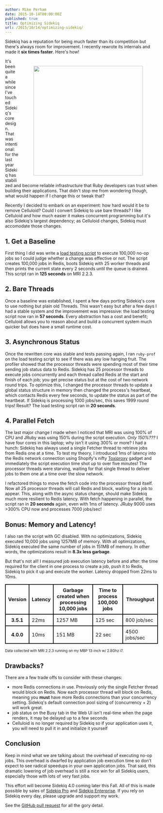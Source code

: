 ```yaml
---
author: Mike Perham
date: 2015-10-14T00:00:00Z
published: true
title: Optimizing Sidekiq
url: /2015/10/14/optimizing-sidekiq/
---
```


Sidekiq has a reputation for being much faster than its competition but
there's always room for improvement. I recently rewrote its internals
and made it **six times faster**.  Here's how!

<figure style="float: right;">
  <img style="border: solid white 10px;" src="http://cdn.shopify.com/s/files/1/0154/2777/products/Sidekiq_-_Detail_1024x1024.jpg" width="360px" />
</figure>

It's been quite a while since I've touched Sidekiq's core design.  That
was intentional: for the last year Sidekiq has stabilized and become
reliable infrastructure that Ruby developers can trust when
building their applications.  That didn't stop me from wondering though,
what would happen if I change this or tweak that?

Recently I decided to embark on an experiment: how hard would it be
to remove Celluloid?  Could I convert Sidekiq to use bare threads?
I like Celluloid and how much easier it makes concurrent programming but
it's also Sidekiq's largest dependency; as Celluloid changes, Sidekiq
must accomodate those changes.

## 1. Get a Baseline

First thing I did was write a [load testing script][0] to execute 100,000
no-op jobs so I could judge whether a change was effective or not.  The
script creates 100,000 jobs in Redis, boots Sidekiq with 25 worker threads
and then prints the current state every 2 seconds until the queue is
drained. This script ran in **125 seconds** on MRI 2.2.3.

## 2. Bare Threads

Once a baseline was established, I spent a few days porting Sidekiq's
core to use nothing but plain old Threads.  This wasn't easy but
after a few days I had a stable system and
the improvement was impressive: the load testing script now ran in **57
seconds**.  Every abstraction has a cost and benefit; Celluloid allows
you to reason about and build a concurrent system much quicker but does
have a small runtime cost.

## 3. Asynchronous Status

Once the rewritten core was stable and tests passing again, I ran `ruby-prof`
on the load testing script to see
if there was any low hanging fruit.  The profiler showed that the
processor threads were spending most of their time sending job status data to
Redis.  Sidekiq has 25 processor threads to execute jobs concurrently and each thread
called Redis at the start and finish of each job; you get precise status
but at the cost of two
network round trips.  To optimize this, I changed the
processor threads to update a global status structure in memory then
changed the process's heartbeat, which contacts Redis every few seconds,
to update the status as part of the heartbeat.  If Sidekiq is processing
1000 jobs/sec, this saves 1999 round trips!  Result?  The load testing
script ran in **20 seconds**.

## 4. Parallel Fetch

The last major change I made when I noticed that MRI was using 100% of
CPU and JRuby was using 150% during the script execution.  *Only 150%???*
I have four cores in this laptop; why isn't it using 300% or more?
I had a hunch: Sidekiq has always used a single Fetcher thread to
retrieve jobs from Redis one at a time.  To test my theory, I introduced 1ms of latency
into the Redis network connection using Shopify's nifty [Toxiproxy][2]
gadget and immediately the script execution time shot up to over five
minutes!  The processor threads were starving, waiting for that single
thread to deliver jobs to them one at a time over the slow network.

I refactored things to move the fetch code into the processor thread
itself.  Now all 25 processor threads will call Redis and block, waiting
for a job to appear.  This, along with the async status change, should
make Sidekiq much more resilient to Redis latency.  With fetch happening
in parallel, the script ran in **20 seconds** again, even with 1ms of latency.
JRuby 9000 uses >300% CPU now and processes 7000 jobs/sec!

## Bonus: Memory and Latency!

I also ran the script with GC disabled.  With no optimizations, Sidekiq
executed 10,000 jobs using 1257MB of memory.  With all optimizations,
Sidekiq executed the same number of jobs in 151MB of memory.  In other words, the
optimizations result in **8.3x less garbage**.

But that's not all!  I measured job execution latency before and after:
the time required for the client in one process to create a job, push it
to Redis, Sidekiq to pick it up and execute the worker.  Latency dropped
from 22ms to 10ms.

<style>
table {
  border-collapse: separate;
  border-spacing: 0;
  border: 1px solid #000;
}

th, td, caption {
  border: 1px solid #000;
  padding: 0.5em;
}
</style>
<table>
<tr><th>Version</th><th>Latency</th><th>Garbage created when<br/> processing 10,000 jobs</th><th>Time to process<br/> 100,000 jobs</th><th>Throughput</th></tr>
<tr><th>3.5.1</th><td>22ms</td><td>1257 MB</td><td>125 sec</td><td>800 job/sec</td></tr>
<tr><th>4.0.0</th><td>10ms</td><td>151 MB</td><td>22 sec</td><td>4500 jobs/sec</td></tr>
</table>
<small>Data collected with MRI 2.2.3 running on my MBP 13-inch w/ 2.8Ghz i7.</small>


## Drawbacks?

There are a few trade offs to consider with these changes:

- more Redis connections in use.  Previously only the single Fetcher
thread would block on Redis.  Now each processor thread will block
on Redis, meaning you **must** have more Redis connections than your
concurrency setting.  Sidekiq's default connection pool sizing of
(concurrency + 2) will work great.
- job status on the Busy tab in the Web UI isn't real-time when the page
renders, it may be delayed up to a few seconds
- Celluloid is no longer required by Sidekiq so if your application uses
it, you will need to pull it in and initialize it yourself

## Conclusion

Keep in mind what we are talking about: the overhead of executing no-op
jobs.  This overhead is dwarfed by application job execution time so
don't expect to see radical speedups in your own application jobs.  That
said, this dramatic lowering of job overhead is still a nice win for
all Sidekiq users, especially those with lots of very fast jobs.

This effort will become Sidekiq 4.0 coming later this Fall.  All of this
is made possible by sales of [Sidekiq Pro][3] and [Sidekiq Enterprise][4].
If you rely on Sidekiq every day, please upgrade and support my work.

See the [GitHub pull request][1] for all the gory detail.


[0]: https://github.com/mperham/sidekiq/blob/master/bin/sidekiqload
[1]: https://github.com/mperham/sidekiq/pull/2593
[2]: https://github.com/shopify/toxiproxy
[3]: http://sidekiq.org
[4]: http://sidekiq.org
